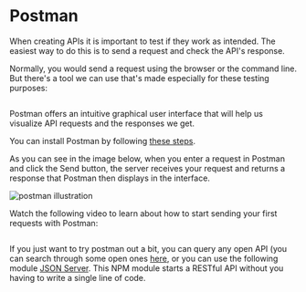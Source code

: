 # Postman

When creating APIs it is important to test if they work as intended. The easiest way to do this is to send a request and check the API's response.

Normally, you would send a request using the browser or the command line. But there's a tool we can use that's made especially for these testing purposes: 

<a href="https://www.youtube.com/watch?v=i1jU-kivApg">
<img src="https://via.placeholder.com/728x90.png?text=Video+Preview+Coming+Soon" alt="" />
</a>

Postman offers an intuitive graphical user interface that will help us visualize API requests and the responses we get.

You can install Postman by following [these steps](https://learning.getpostman.com/docs/postman/launching_postman/installation_and_updates).

As you can see in the image below, when you enter a request in Postman and click the Send button, the server receives your request and returns a response that Postman then displays in the interface.

![postman illustration](https://s3.amazonaws.com/postman-static-getpostman-com/postman-docs/anatomy-of-a-request.png)

Watch the following video to learn about how to start sending your first requests with Postman:

<a href="https://www.youtube.com/watch?v=YKalL1rVDOE">
<img src="https://via.placeholder.com/728x90.png?text=Video+Preview+Coming+Soon" alt="" />
</a>

If you just want to try postman out a bit, you can query any open API (you can search through some open ones [here](https://public-apis.io/), or you can use the following module [JSON Server](https://github.com/typicode/json-server). This NPM module starts a RESTful API without you having to write a single line of code.
